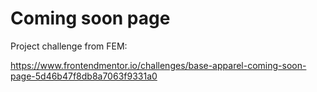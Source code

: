 # Coming soon page 

Project challenge from FEM: 

https://www.frontendmentor.io/challenges/base-apparel-coming-soon-page-5d46b47f8db8a7063f9331a0